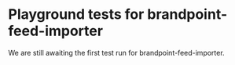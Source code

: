 # Playground tests for brandpoint-feed-importer
We are still awaiting the first test run for brandpoint-feed-importer.
